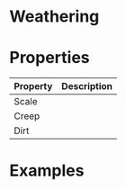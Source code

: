 # Weathering


# Properties


| Property | Description| 
| -------- | -----------|
| Scale |  |
| Creep |  |
| Dirt |  |




# Examples

